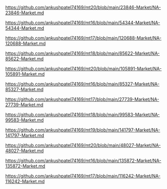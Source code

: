 <p><a href="https://github.com/ankushpatel74169/mt20/blob/main/23846-Market/NA-23846-Market.md">https://github.com/ankushpatel74169/mt20/blob/main/23846-Market/NA-23846-Market.md</a></p><p><a href="https://github.com/ankushpatel74169/mt16/blob/main/54344-Market/NA-54344-Market.md">https://github.com/ankushpatel74169/mt16/blob/main/54344-Market/NA-54344-Market.md</a></p><p><a href="https://github.com/ankushpatel74169/mt17/blob/main/120688-Market/NA-120688-Market.md">https://github.com/ankushpatel74169/mt17/blob/main/120688-Market/NA-120688-Market.md</a></p><p><a href="https://github.com/ankushpatel74169/mt18/blob/main/85622-Market/NA-85622-Market.md">https://github.com/ankushpatel74169/mt18/blob/main/85622-Market/NA-85622-Market.md</a></p><p><a href="https://github.com/ankushpatel74169/mt20/blob/main/105891-Market/NA-105891-Market.md">https://github.com/ankushpatel74169/mt20/blob/main/105891-Market/NA-105891-Market.md</a></p><p><a href="https://github.com/ankushpatel74169/mt16/blob/main/85327-Market/NA-85327-Market.md">https://github.com/ankushpatel74169/mt16/blob/main/85327-Market/NA-85327-Market.md</a></p><p><a href="https://github.com/ankushpatel74169/mt17/blob/main/27739-Market/NA-27739-Market.md">https://github.com/ankushpatel74169/mt17/blob/main/27739-Market/NA-27739-Market.md</a></p><p><a href="https://github.com/ankushpatel74169/mt18/blob/main/99583-Market/NA-99583-Market.md">https://github.com/ankushpatel74169/mt18/blob/main/99583-Market/NA-99583-Market.md</a></p><p><a href="https://github.com/ankushpatel74169/mt19/blob/main/141797-Market/NA-141797-Market.md">https://github.com/ankushpatel74169/mt19/blob/main/141797-Market/NA-141797-Market.md</a></p><p><a href="https://github.com/ankushpatel74169/mt20/blob/main/48027-Market/NA-48027-Market.md">https://github.com/ankushpatel74169/mt20/blob/main/48027-Market/NA-48027-Market.md</a></p><p><a href="https://github.com/ankushpatel74169/mt16/blob/main/135872-Market/NA-135872-Market.md">https://github.com/ankushpatel74169/mt16/blob/main/135872-Market/NA-135872-Market.md</a></p><p><a href="https://github.com/ankushpatel74169/mt17/blob/main/116242-Market/NA-116242-Market.md">https://github.com/ankushpatel74169/mt17/blob/main/116242-Market/NA-116242-Market.md</a></p>
